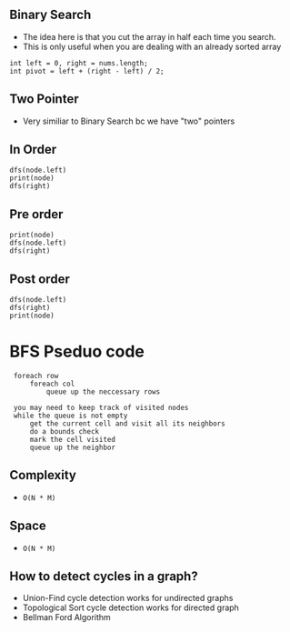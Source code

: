 ## Binary Search
- The idea here is that you cut the array in half each time you search.
- This is only useful when you are dealing with an already sorted array

```
int left = 0, right = nums.length;
int pivot = left + (right - left) / 2;
``` 

## Two Pointer
- Very similiar to Binary Search bc we have "two" pointers

## In Order
```
dfs(node.left)
print(node)
dfs(right)
```

## Pre order
```
print(node)
dfs(node.left)
dfs(right)
```

## Post order
```
dfs(node.left)
dfs(right)
print(node)
```

# BFS Pseduo code

```
 foreach row
     foreach col
         queue up the neccessary rows

 you may need to keep track of visited nodes
 while the queue is not empty
     get the current cell and visit all its neighbors
     do a bounds check 
     mark the cell visited
     queue up the neighbor
```

## Complexity
- `O(N * M)`

## Space
- `O(N * M)`


## How to detect cycles in a graph?
- Union-Find cycle detection works for undirected graphs
- Topological Sort cycle detection works for directed graph
- Bellman Ford Algorithm
